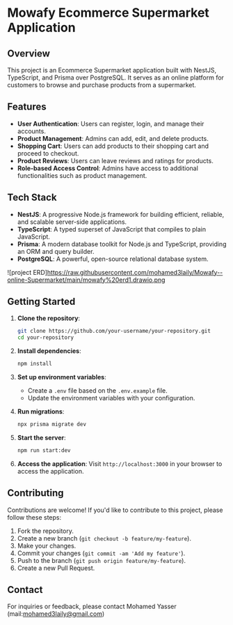 # Mowafy Ecommerce Supermarket Application

## Overview

This project is an Ecommerce Supermarket application built with NestJS, TypeScript, and Prisma over PostgreSQL. It serves as an online platform for customers to browse and purchase products from a supermarket.

## Features

- **User Authentication**: Users can register, login, and manage their accounts.
- **Product Management**: Admins can add, edit, and delete products.
- **Shopping Cart**: Users can add products to their shopping cart and proceed to checkout.
- **Product Reviews**: Users can leave reviews and ratings for products.
- **Role-based Access Control**: Admins have access to additional functionalities such as product management.

## Tech Stack

- **NestJS**: A progressive Node.js framework for building efficient, reliable, and scalable server-side applications.
- **TypeScript**: A typed superset of JavaScript that compiles to plain JavaScript.
- **Prisma**: A modern database toolkit for Node.js and TypeScript, providing an ORM and query builder.
- **PostgreSQL**: A powerful, open-source relational database system.

![project ERD]https://raw.githubusercontent.com/mohamed3laily/Mowafy--online-Supermarket/main/mowafy%20erd1.drawio.png

## Getting Started

1. **Clone the repository**:

   ```bash
   git clone https://github.com/your-username/your-repository.git
   cd your-repository
   ```

2. **Install dependencies**:

   ```bash
   npm install
   ```

3. **Set up environment variables**:

   - Create a `.env` file based on the `.env.example` file.
   - Update the environment variables with your configuration.

4. **Run migrations**:

   ```bash
   npx prisma migrate dev
   ```

5. **Start the server**:

   ```bash
   npm run start:dev
   ```

6. **Access the application**:
   Visit `http://localhost:3000` in your browser to access the application.

## Contributing

Contributions are welcome! If you'd like to contribute to this project, please follow these steps:

1. Fork the repository.
2. Create a new branch (`git checkout -b feature/my-feature`).
3. Make your changes.
4. Commit your changes (`git commit -am 'Add my feature'`).
5. Push to the branch (`git push origin feature/my-feature`).
6. Create a new Pull Request.

## Contact

For inquiries or feedback, please contact Mohamed Yasser (mail:mohamed3laily@gmail.com)
